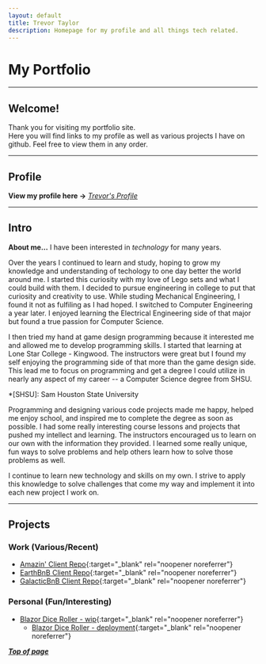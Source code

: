 ```yaml
---
layout: default
title: Trevor Taylor
description: Homepage for my profile and all things tech related.
---
```


<a name="top"></a>
# My Portfolio

---

## Welcome!
Thank you for visiting my portfolio site.  
Here you will find links to my profile as well as various projects I have on github.
Feel free to view them in any order.

---

## Profile
**View my profile here -\>** _[Trevor's Profile](pages/profile.md)_

---

## Intro
**About me...** I have been interested in _technology_ for many years.

Over the years I continued to learn and study, hoping to grow my knowledge and understanding of techology to one day better the world around me. I started this curiosity with my love of Lego sets and what I could build with them. I decided to pursue engineering in college to put that curiosity and creativity to use. While studing Mechanical Engineering, I found it not as fulfiling as I had hoped. I switched to Computer Engineering a year later. I enjoyed learning the Electrical Engineering side of that major but found a true passion for Computer Science.

I then tried my hand at game design programming because it interested me and allowed me to develop programming skills. I started that learning at Lone Star College - Kingwood. 
The instructors were great but I found my self enjoying the programming side of that more than the game design side. This lead me to focus on programming and get a degree I could utilize in nearly any aspect of my career -- a Computer Science degree from SHSU.

*[SHSU]: Sam Houston State University

Programming and designing various code projects made me happy, helped me enjoy school, and inspired me to complete the degree as soon as possible. 
I had some really interesting course lessons and projects that pushed my intellect and learning. The instructors encouraged us to learn on our own with the information they provided. I learned some really unique, fun ways to solve problems and help others learn how to solve those problems as
well.

I continue to learn new technology and skills on my own. I strive to apply this knowledge to solve challenges that come my way and implement it into each new project I work on. 

---

## Projects
<!--[link display name](link to project)-->
### Work (Various/Recent)
- [Amazin' Client Repo](https://github.com/Trevis42/client-Amazin){:target="\_blank" rel="noopener noreferrer"}  
- [EarthBnB Client Repo](https://github.com/Trevis42/client-EarthBnB){:target="\_blank" rel="noopener noreferrer"}  
- [GalacticBnB Client Repo](https://github.com/Trevis42/client-GalacticBnB){:target="\_blank" rel="noopener noreferrer"}

### Personal (Fun/Interesting)
- [Blazor Dice Roller - wip](https://github.com/Trevis42/DiceRoller-BlazorApp){:target="\_blank" rel="noopener noreferrer"}
  - [Blazor Dice Roller - deployment](https://blazor-dice-roller.netlify.app/){:target="\_blank" rel="noopener noreferrer"}

**_[Top of page](#top)_**
